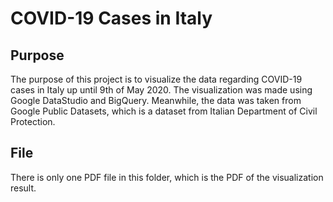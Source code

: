 # COVID-19 Cases in Italy

## Purpose
The purpose of this project is to visualize the data regarding COVID-19 cases in Italy up until 9th of May 2020. The visualization was made using Google DataStudio and BigQuery. Meanwhile, the data was taken from Google Public Datasets, which is a dataset from Italian Department of Civil Protection.

## File
There is only one PDF file in this folder, which is the PDF of the visualization result.
